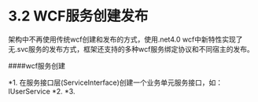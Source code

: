 # 3.2 WCF服务创建发布
 
 架构中不再使用传统wcf创建和发布的方式，使用.net4.0 wcf中新特性实现了无.svc服务的发布方式，框架还支持的多种wcf服务绑定协议和不同宿主的发布。
 
 ####wcf服务创建
 
 *1. 在服务接口层(ServiceInterface)创建一个业务单元服务接口，如：IUserService
 *2. 
 *3. 